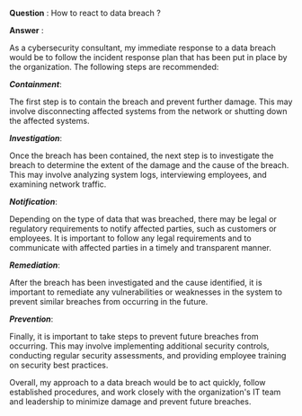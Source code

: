 **Question** : How to react to data breach ?

**Answer** :

As a cybersecurity consultant, my immediate response to a data breach would be to follow the incident response plan that has been put in place by the organization. The following steps are recommended:

_**Containment**_: 

The first step is to contain the breach and prevent further damage. This may involve disconnecting affected systems from the network or shutting down the affected systems.

_**Investigation**_: 

Once the breach has been contained, the next step is to investigate the breach to determine the extent of the damage and the cause of the breach. This may involve analyzing system logs, interviewing employees, and examining network traffic.

_**Notification**_: 

Depending on the type of data that was breached, there may be legal or regulatory requirements to notify affected parties, such as customers or employees. It is important to follow any legal requirements and to communicate with affected parties in a timely and transparent manner.

_**Remediation**_: 

After the breach has been investigated and the cause identified, it is important to remediate any vulnerabilities or weaknesses in the system to prevent similar breaches from occurring in the future.

_**Prevention**_: 

Finally, it is important to take steps to prevent future breaches from occurring. This may involve implementing additional security controls, conducting regular security assessments, and providing employee training on security best practices.

Overall, my approach to a data breach would be to act quickly, follow established procedures, and work closely with the organization's IT team and leadership to minimize damage and prevent future breaches.

